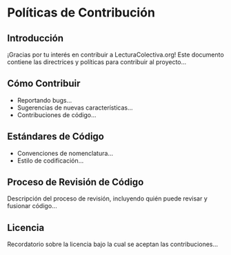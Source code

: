 # Políticas de Contribución

## Introducción
¡Gracias por tu interés en contribuir a LecturaColectiva.org! Este documento contiene las directrices y políticas para contribuir al proyecto...

## Cómo Contribuir
- Reportando bugs...
- Sugerencias de nuevas características...
- Contribuciones de código...

## Estándares de Código
- Convenciones de nomenclatura...
- Estilo de codificación...

## Proceso de Revisión de Código
Descripción del proceso de revisión, incluyendo quién puede revisar y fusionar código...

## Licencia
Recordatorio sobre la licencia bajo la cual se aceptan las contribuciones...
